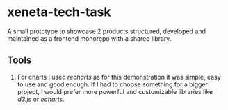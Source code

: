 # xeneta-tech-task

A small prototype to showcase 2 products structured, developed and maintained as a frontend monorepo with a shared library.

## Tools
1. For charts I used _recharts_ as for this demonstration it was simple, easy to use and good enough. If I had to choose something for a bigger project, I would prefer more powerful and customizable libraries like _d3.js_ or _echarts_. 
